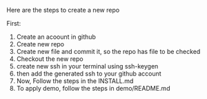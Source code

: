 Here are the steps to create a new repo

First: 
1. Create an acoount in github
2. Create new repo
3. Create new file and commit it, so the repo has file to be checked
4. Checkout the new repo
5. create new ssh in your terminal using ssh-keygen
6. then add the generated ssh to your github account
7. Now, Follow the steps in the INSTALL.md
8. To apply demo, follow the steps in demo/README.md

